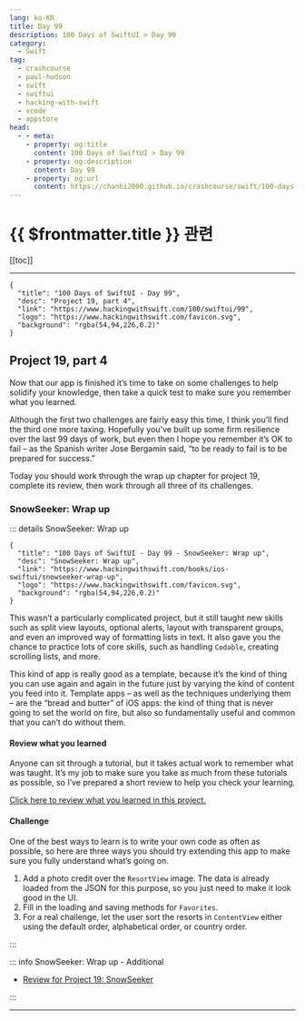 ```yaml
---
lang: ko-KR
title: Day 99
description: 100 Days of SwiftUI > Day 99
category:
  - Swift
tag: 
  - crashcourse
  - paul-hudson
  - swift
  - swiftui
  - hacking-with-swift
  - xcode
  - appstore
head:
  - - meta:
    - property: og:title
      content: 100 Days of SwiftUI > Day 99
    - property: og:description
      content: Day 99
    - property: og:url
      content: https://chanhi2000.github.io/crashcourse/swift/100-days-of-swiftui/99.html
---
```


# {{ $frontmatter.title }} 관련

[[toc]]

---

```component VPCard
{
  "title": "100 Days of SwiftUI - Day 99",
  "desc": "Project 19, part 4",
  "link": "https://www.hackingwithswift.com/100/swiftui/99",
  "logo": "https://www.hackingwithswift.com/favicon.svg",
  "background": "rgba(54,94,226,0.2)"
}
```

## Project 19, part 4

Now that our app is finished it’s time to take on some challenges to help solidify your knowledge, then take a quick test to make sure you remember what you learned.

Although the first two challenges are fairly easy this time, I think you’ll find the third one more taxing. Hopefully you’ve built up some firm resilience over the last 99 days of work, but even then I hope you remember it’s OK to fail – as the Spanish writer Jose Bergamin said, “to be ready to fail is to be prepared for success.”

Today you should work through the wrap up chapter for project 19, complete its review, then work through all three of its challenges.

### SnowSeeker: Wrap up

::: details SnowSeeker: Wrap up

```component VPCard
{
  "title": "100 Days of SwiftUI - Day 99 - SnowSeeker: Wrap up",
  "desc": "SnowSeeker: Wrap up",
  "link": "https://www.hackingwithswift.com/books/ios-swiftui/snowseeker-wrap-up",
  "logo": "https://www.hackingwithswift.com/favicon.svg",
  "background": "rgba(54,94,226,0.2)"
}
```

This wasn’t a particularly complicated project, but it still taught new skills such as split view layouts, optional alerts, layout with transparent groups, and even an improved way of formatting lists in text. It also gave you the chance to practice lots of core skills, such as handling `Codable`, creating scrolling lists, and more.

This kind of app is really good as a template, because it’s the kind of thing you can use again and again in the future just by varying the kind of content you feed into it. Template apps – as well as the techniques underlying them – are the “bread and butter” of iOS apps: the kind of thing that is never going to set the world on fire, but also so fundamentally useful and common that you can’t do without them.

#### Review what you learned

Anyone can sit through a tutorial, but it takes actual work to remember what was taught. It’s my job to make sure you take as much from these tutorials as possible, so I’ve prepared a short review to help you check your learning.

[Click here to review what you learned in this project.][snowseeker]

#### Challenge

One of the best ways to learn is to write your own code as often as possible, so here are three ways you should try extending this app to make sure you fully understand what’s going on.

1. Add a photo credit over the `ResortView` image. The data is already loaded from the JSON for this purpose, so you just need to make it look good in the UI.
2. Fill in the loading and saving methods for `Favorites`.
3. For a real challenge, let the user sort the resorts in `ContentView` either using the default order, alphabetical order, or country order.

:::

::: info SnowSeeker: Wrap up - Additional

- [Review for Project 19: SnowSeeker][snowseeker]

:::

---


[snowseeker]: https://www.hackingwithswift.com/review/ios-swiftui/snowseeker